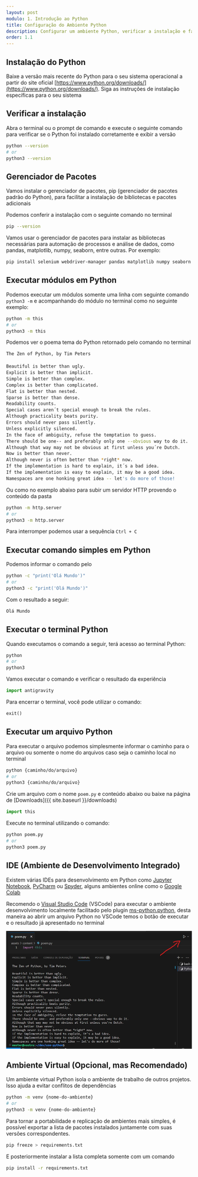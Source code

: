 ```yaml
---
layout: post
modulo: 1. Introdução ao Python
title: Configuração do Ambiente Python
description: Configurar um ambiente Python, verificar a instalação e familiarizar-se com o funcionamento do terminal Python são os primeiros passos para que possamos explorar e experimentar livremente
order: 1.1
---
```


## Instalação do Python

Baixe a versão mais recente do Python para o seu sistema operacional a partir do site oficial [https://www.python.org/downloads/](https://www.python.org/downloads/). Siga as instruções de instalação específicas para o seu sistema

## Verificar a instalação

Abra o terminal ou o prompt de comando e execute o seguinte comando para verificar se o Python foi instalado corretamente e exibir a versão

```bash
python --version
# or
python3 --version
```

## Gerenciador de Pacotes

Vamos instalar o gerenciador de pacotes, pip (gerenciador de pacotes padrão do Python), para facilitar a instalação de bibliotecas e pacotes adicionais

Podemos conferir a instalação com o seguinte comando no terminal

```bash
pip --version
```

Vamos usar o gerenciador de pacotes para instalar as bibliotecas necessárias para automação de processos e análise de dados, como pandas, matplotlib, numpy, seaborn, entre outras. Por exemplo:

```bash
pip install selenium webdriver-manager pandas matplotlib numpy seaborn openpyxl
```

## Executar módulos em Python

Podemos executar um módulos somente uma linha com seguinte comando `python3 -m` e acompanhando do módulo no terminal como no seguinte exemplo:

```bash
python -m this
# or
python3 -m this
```

Podemos ver o poema tema do Python retornado pelo comando no terminal

```bash
The Zen of Python, by Tim Peters

Beautiful is better than ugly.
Explicit is better than implicit.
Simple is better than complex.
Complex is better than complicated.
Flat is better than nested.
Sparse is better than dense.
Readability counts.
Special cases aren´t special enough to break the rules.
Although practicality beats purity.
Errors should never pass silently.
Unless explicitly silenced.
In the face of ambiguity, refuse the temptation to guess.
There should be one-- and preferably only one --obvious way to do it.
Although that way may not be obvious at first unless you´re Dutch.
Now is better than never.
Although never is often better than *right* now.
If the implementation is hard to explain, it´s a bad idea.
If the implementation is easy to explain, it may be a good idea.
Namespaces are one honking great idea -- let's do more of those!
```

Ou como no exemplo abaixo para subir um servidor HTTP provendo o conteúdo da pasta

```bash
python -m http.server
# or
python3 -m http.server
```

Para interromper podemos usar a sequência `Ctrl + C`

## Executar comando simples em Python

Podemos informar o comando pelo

```bash
python -c "print('Olá Mundo')"
# or
python3 -c "print('Olá Mundo')"
```

Com o resultado a seguir:

```bash
Olá Mundo
```

## Executar o terminal Python

Quando executamos o comando a seguir, terá acesso ao terminal Python:

```bash
python
# or
python3
```

Vamos executar o comando e verificar o resultado da experiência

```python
import antigravity
```

Para encerrar o terminal, você pode utilizar o comando:

```python
exit()
```

## Executar um arquivo Python

Para executar o arquivo podemos simplesmente informar o caminho para o arquivo ou somente o nome do arquivos caso seja o caminho local no terminal

```bash
python {caminho/do/arquivo}
# or
python3 {caminho/do/arquivo}
```

Crie um arquivo com o nome `poem.py` e conteúdo abaixo ou baixe na página de [Downloads]({{ site.baseurl }}/downloads)

```python
import this
```

Execute no terminal utilizando o comando:

```bash
python poem.py
# or
python3 poem.py
```

## IDE (Ambiente de Desenvolvimento Integrado)

Existem várias IDEs para desenvolvimento em Python como [Jupyter Notebook](https://jupyter.org/), [PyCharm](https://www.jetbrains.com/pycharm/) ou [Spyder](https://www.spyder-ide.org/), alguns ambientes online como o [Google Colab](https://colab.google/)

Recomendo o [Visual Studio Code](https://code.visualstudio.com/) (VSCode) para executar o ambiente desenvolvimento localmente facilitado pelo plugin [ms-python.python](https://marketplace.visualstudio.com/items?itemName=ms-python.python), desta maneira ao abrir um arquivo Python no VSCode temos o botão de executar e o resultado já apresentado no terminal

![VSCode com botão de executar](/assets/img/vscode.jpg)

## Ambiente Virtual (Opcional, mas Recomendado)

Um ambiente virtual Python isola o ambiente de trabalho de outros projetos. Isso ajuda a evitar conflitos de dependências

```bash
python -m venv {nome-do-ambiente}
# or
python3 -m venv {nome-do-ambiente}
```

Para tornar a portabilidade e replicação de ambientes mais simples, é possível exportar a lista de pacotes instalados juntamente com suas versões correspondentes.

```bash
pip freeze > requirements.txt
```

E posteriormente instalar a lista completa somente com um comando

```bash
pip install -r requirements.txt
```

